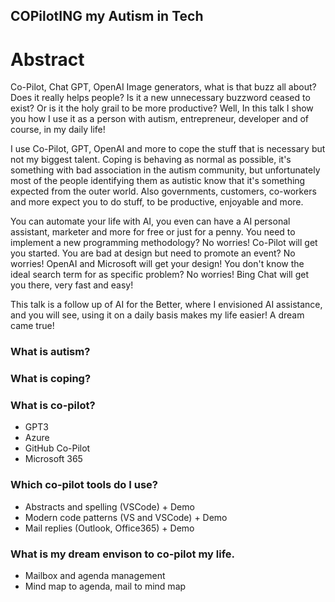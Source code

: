 ## COPilotING my Autism in Tech ##

# Abstract #
Co-Pilot, Chat GPT, OpenAI Image generators, what is that buzz all about? Does it really helps people? Is it a new unnecessary buzzword ceased to exist? Or is it the holy grail to be more productive?
Well, In this talk I show you how I use it as a person with autism, entrepreneur, developer and of course, in my daily life!

I use Co-Pilot, GPT, OpenAI and more to cope the stuff that is necessary but not my biggest talent. Coping is behaving as normal as possible, it's something with bad association in the autism community, but unfortunately most of the people identifying them as autistic know that it's something expected from the outer world. Also governments, customers, co-workers and more expect you to do stuff, to be productive, enjoyable and more.

You can automate your life with AI, you even can have a AI personal assistant, marketer and more for free or just for a penny. You need to implement a new programming methodology? No worries! Co-Pilot will get you started. You are bad at design but need to promote an event? No worries! OpenAI and Microsoft will get your design! You don't know the ideal search term for as specific problem? No worries! Bing Chat will get you there, very fast and easy!

This talk is a follow up of AI for the Better, where I envisioned AI assistance, and you will see, using it on a daily basis makes my life easier! A dream came true!

### What is autism?
### What is coping?
### What is co-pilot?
- GPT3
- Azure
- GitHub Co-Pilot
- Microsoft 365
### Which co-pilot tools do I use?
- Abstracts and spelling (VSCode) + Demo
- Modern code patterns (VS and VSCode) + Demo
- Mail replies (Outlook, Office365) + Demo

### What is my dream envison to co-pilot my life.
- Mailbox and agenda management
- Mind map to agenda, mail to mind map
